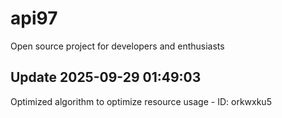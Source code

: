 # api97
Open source project for developers and enthusiasts

## Update 2025-09-29 01:49:03
Optimized algorithm to optimize resource usage - ID: orkwxku5

